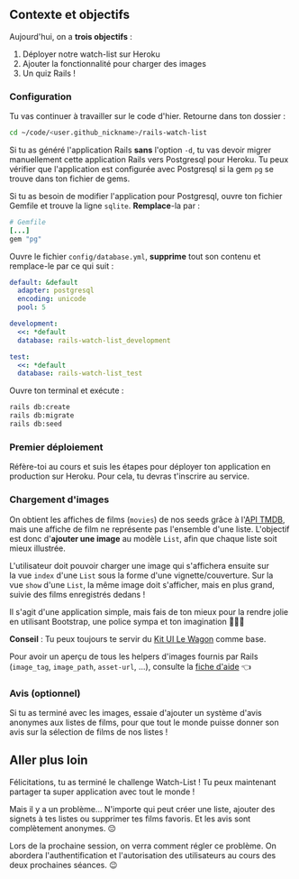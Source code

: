 ## Contexte et objectifs

Aujourd'hui, on a **trois objectifs** :

1. Déployer notre watch-list sur Heroku
2. Ajouter la fonctionnalité pour charger des images
3. Un quiz Rails !

### Configuration

Tu vas continuer à travailler sur le code d'hier. Retourne dans ton dossier :

```bash
cd ~/code/<user.github_nickname>/rails-watch-list
```

Si tu as généré l'application Rails **sans** l'option `-d`, tu vas devoir migrer manuellement cette application Rails vers Postgresql pour Heroku. Tu peux vérifier que l'application est configurée avec Postgresql si la gem `pg` se trouve dans ton fichier de gems.

Si tu as besoin de modifier l'application pour Postgresql, ouvre ton fichier Gemfile et trouve la ligne `sqlite`. **Remplace**-la par :

```ruby
# Gemfile
[...]
gem "pg"
```

Ouvre le fichier `config/database.yml`, **supprime** tout son contenu et remplace-le par ce qui suit :

```yaml
default: &default
  adapter: postgresql
  encoding: unicode
  pool: 5

development:
  <<: *default
  database: rails-watch-list_development

test:
  <<: *default
  database: rails-watch-list_test
```

Ouvre ton terminal et exécute :

```bash
rails db:create
rails db:migrate
rails db:seed
```

### Premier déploiement

Réfère-toi au cours et suis les étapes pour déployer ton application en production sur Heroku. Pour cela, tu devras t'inscrire au service.

### Chargement d'images

On obtient les affiches de films (`movies`) de nos seeds grâce à l'[API TMDB](https://developers.themoviedb.org/3), mais une affiche de film ne représente pas l'ensemble d'une liste. L'objectif est donc d'**ajouter une image** au modèle `List`, afin que chaque liste soit mieux illustrée.

L'utilisateur doit pouvoir charger une image qui s'affichera ensuite sur la vue `index` d'une `List` sous la forme d'une vignette/couverture. Sur la vue `show` d'une `List`, la même image doit s'afficher, mais en plus grand, suivie des films enregistrés dedans !

Il s'agit d'une application simple, mais fais de ton mieux pour la rendre jolie en utilisant Bootstrap, une police sympa et ton imagination 🎨😊🎨

**Conseil** : Tu peux toujours te servir du [Kit UI Le Wagon](https://uikit.lewagon.com/) comme base.

Pour avoir un aperçu de tous les helpers d'images fournis par Rails (`image_tag`, `image_path`, `asset-url`, ...), consulte la [fiche d'aide](https://kitt.lewagon.com/knowledge/cheatsheets/rails_image_helpers) 👈

### Avis (optionnel)

Si tu as terminé avec les images, essaie d'ajouter un système d'avis anonymes aux listes de films, pour que tout le monde puisse donner son avis sur la sélection de films de nos listes !

## Aller plus loin

Félicitations, tu as terminé le challenge Watch-List ! Tu peux maintenant partager ta super application avec tout le monde !

Mais il y a un problème... N'importe qui peut créer une liste, ajouter des signets à tes listes ou supprimer tes films favoris. Et les avis sont complètement anonymes. 😔

Lors de la prochaine session, on verra comment régler ce problème. On abordera l'authentification et l'autorisation des utilisateurs au cours des deux prochaines séances. 😉
